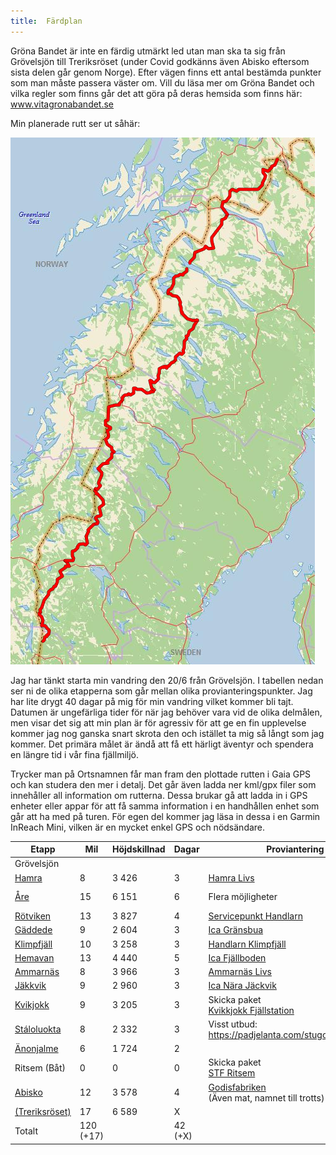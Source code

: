 ```yaml
---
title:  Färdplan
---
```


Gröna Bandet är inte en färdig utmärkt led utan man ska ta sig från Grövelsjön till Treriksröset (under Covid godkänns även Abisko eftersom sista delen går genom Norge). Efter vägen finns ett antal bestämda punkter som man måste passera väster om. Vill du läsa mer om Gröna Bandet och vilka regler som finns går det att göra på deras hemsida som finns här:  
<a href="https://www.vitagronabandet.se" target="_blank" rel="noreferrer noopener">www.vitagronabandet.se</a>

Min planerade rutt ser ut såhär:

![Overview](./overview.png)

Jag har tänkt starta min vandring den 20/6 från Grövelsjön. I tabellen nedan ser ni de olika etapperna som går mellan olika provianteringspunkter. Jag har lite drygt 40 dagar på mig för min vandring vilket kommer bli tajt. Datumen är ungefärliga tider för när jag behöver vara vid de olika delmålen, men visar det sig att min plan är för agressiv för att ge en fin upplevelse kommer jag nog ganska snart skrota den och istället ta mig så långt som jag kommer. Det primära målet är ändå att få ett härligt äventyr och spendera en längre tid i vår fina fjällmiljö. 

Trycker man på Ortsnamnen får man fram den plottade rutten i Gaia GPS och kan studera den mer i detalj. Det går även ladda ner kml/gpx filer som innehåller all information om rutterna. Dessa brukar gå att ladda in i GPS enheter eller appar för att få samma information i en handhållen enhet som går att ha med på turen. För egen del kommer jag läsa in dessa i en Garmin InReach Mini, vilken är en mycket enkel GPS och nödsändare. 

| Etapp                                                        | Mil       | Höjdskillnad | Dagar   | Proviantering                                                | Kml                                              | Gpx                                              | ~Datum  |
| ------------------------------------------------------------ | --------- | ------------ | ------- | ------------------------------------------------------------ | ------------------------------------------------ | ------------------------------------------------ | ------- |
| Grövelsjön                                                   |           |              |         |                                                              |                                                  |                                                  | 20/6    |
| <a href="https://www.gaiagps.com/map/?loc=8.7/12.0413/62.3384&pubLink=wFQMgLunSAAnA75nwHCRLRhJ&trackId=566247c5-e825-4c16-a37d-b71c3cdf6c65" target="_blank" rel="noreferrer noopener">Hamra</a> | 8         | 3 426        | 3       | <a href="https://www.tanndalen.com/utforska/hamra-livs/" target="_blank" rel="noreferrer noopener">Hamra Livs</a> | [kml](./kmls/etapp-1-grovelsjon-hamra.kml)       | [gpx](./gpxs/etapp-1-grovelsjon-hamra.gpx)       | 22/6    |
| <a href="https://www.gaiagps.com/map/?loc=8.7/12.4826/62.3487&pubLink=BGfs8nMcgFnxVDENe9c68IqE&trackId=70fd4db8-a2e7-4dfe-b550-d915210fca60" target="_blank" rel="noreferrer noopener">Åre</a> | 15        | 6 151        | 6       | Flera möjligheter                                            | [kml](./kmls/etapp-2-hamra-are.kml)              | [gpx](./gpxs/etapp-2-hamra-are.gpx)              | 27-29/6 |
| <a href="https://www.gaiagps.com/map/?loc=8.3/13.2318/63.6800&pubLink=4Oi1wUXK9juDXVCOe9nSwcJY&trackId=99237973-961f-4c9a-b5d9-7f488256a3f3" target="_blank" rel="noreferrer noopener">Rötviken</a> | 13        | 3 827        | 4       | <a href="https://www.handlarn.se/butiker--oppettider/rotviken-follinge" target="_blank" rel="noreferrer noopener">Servicepunkt Handlarn</a> | [kml](./kmls/etapp-3-are-rotviken.kml)           | [gpx](./gpxs/etapp-3-are-rotviken.gpx)           | 2/7     |
| <a href="https://www.gaiagps.com/map/?loc=8.3/13.2318/63.6800&pubLink=wyw7Mim5o20Dt0EHgb04YTQc&trackId=1520f385-04fc-4408-944f-07bd31d471e0" target="_blank" rel="noreferrer noopener">Gäddede</a> | 9         | 2 604        | 3       | <a href="https://www.ica.se/butiker/nara/stromsund/gransbua-504/start/" target="_blank" rel="noreferrer noopener">Ica Gränsbua</a> | [kml](./kmls/etapp-4-rotviken-gaddede.kml)       | [gpx](./gpxs/etapp-4-rotviken-gaddede.gpx)       | 5/7     |
| <a href="https://www.gaiagps.com/map/?loc=8.3/14.0761/64.7793&pubLink=nIIXRK1ySiRQZ9Y7miuqA8GB&trackId=bf9d9234-aae2-487c-83d4-9822114cd34f" target="_blank" rel="noreferrer noopener">Klimpfjäll</a> | 10        | 3 258        | 3       | <a href="https://www.handlarn.se/butiker--oppettider/klimpfjall" target="_blank" rel="noreferrer noopener">Handlarn Klimpfjäll</a> | [kml](./kmls/etapp-5-gaddede-klimpfjall.kml)     | [gpx](./gpxs/etapp-5-gaddede-klimpfjall.gpx)     | 8/7     |
| <a href="https://www.gaiagps.com/map/?loc=8.3/14.0761/64.7793&pubLink=flSSKvlb4X18tIC3o5YgGQvr&trackId=17e73152-cd57-4f9d-b48b-1d23a5190d5c" target="_blank" rel="noreferrer noopener">Hemavan</a> | 13        | 4 440        | 5       | <a href="https://www.ica.se/butiker/nara/storuman/fjallboden-hemavan-253/start/" target="_blank" rel="noreferrer noopener">Ica Fjällboden</a> | [kml](./kmls/etapp-6-klimpfjall-hemavan.kml)     | [gpx](./gpxs/etapp-6-klimpfjall-hemavan.gpx)     | 13/7    |
| <a href="https://www.gaiagps.com/map/?loc=8.3/14.0761/64.7793&pubLink=flSSKvlb4X18tIC3o5YgGQvr&trackId=17e73152-cd57-4f9d-b48b-1d23a5190d5c" target="_blank" rel="noreferrer noopener" >Ammarnäs</a> | 8         | 3 966        | 3       | <a href="https://ammarnaslivs.se/" target="_blank" rel="noreferrer noopener">Ammarnäs Livs</a> | [kml](./kmls/etapp-7-hemavan-ammarnas.kml)       | [gpx](./gpxs/etapp-7-hemavan-ammarnas.gpx)       | 16/7    |
| <a href="https://www.gaiagps.com/map/?loc=9.6/15.4938/65.9030&pubLink=zmfHAA8aNzDtcsSPEvyHHK7e&trackId=791e5ec2-0f7b-43df-ae29-e8ae1ee20860" target="_blank" rel="noreferrer noopener">Jäkkvik</a> | 9         | 2 960        | 3       | <a href="https://www.ica.se/butiker/nara/arjeplog/ica-nara-jackvik-16752/start" target="_blank" rel="noreferrer noopener">Ica Nära Jäckvik</a> | [kml](./kmls/etapp-8-ammarnas-jakkvik.kml)       | [gpx](./gpxs/etapp-8-ammarnas-jakkvik.gpx)       | 19/7    |
| <a href="https://www.gaiagps.com/map/?loc=8.2/16.9162/66.6674&pubLink=KZjcxScWiidMF5DzkFLXp2d6&trackId=f5be3050-d79e-4fe0-8d4b-562ddb546c95" target="_blank" rel="noreferrer noopener">Kvikjokk</a> | 9         | 3 205        | 3       | Skicka paket<br /><a href="https://kvikkjokkfjallstation.se" target="_blank" rel="noreferrer noopener">Kvikkjokk Fjällstation</a> | [kml](./kmls/etapp-9-jakkvik-kvikkjokk.kml)      | [gpx](./gpxs/etapp-9-jakkvik-kvikkjokk.gpx)      | 22/7    |
| <a href="https://www.gaiagps.com/map/?loc=8.2/16.9162/66.6674&pubLink=KZjcxScWiidMF5DzkFLXp2d6&trackId=f5be3050-d79e-4fe0-8d4b-562ddb546c95" target="_blank" rel="noreferrer noopener">Stáloluokta</a> | 8         | 2 332        | 3       | Visst utbud: <a href="https://padjelanta.com/stugor/staloluokta/" target="_blank" rel="noreferrer noopener">https://padjelanta.com/stugor/staloluokta/</a> | [kml](./kmls/etapp-10-kvikkjokk-staloluokta.kml) | [gpx](./gpxs/etapp-10-kvikkjokk-staloluokta.gpx) | 25/7    |
| <a href="https://www.gaiagps.com/map/?loc=9.0/16.7741/67.4823&pubLink=7afJFqFIWLMF0Jmc2Jt1b1Rz&trackId=7918d459-b481-4cc5-a63d-e0e9603e7d85" target="_blank" rel="noreferrer noopener">Änonjalme</a> | 6         | 1 724        | 2       |                                                              | [kml](./kmls/etapp-11-staloluokta-anonjalme.kml) | [gpx](./gpxs/etapp-11-staloluokta-anonjalme.gpx) | 27/7    |
| Ritsem (Båt)                                                 | 0         | 0            | 0       | Skicka paket <br /><a href="https://www.svenskaturistforeningen.se/boende/stf-ritsem/" target="_blank" rel="noreferrer noopener">STF Ritsem</a> |                                                  |                                                  | 27/7    |
| <a href="https://www.gaiagps.com/map/?loc=9.0/16.7741/67.4823&pubLink=c4FHzirPoMaVX0ulAnYfcp4S&trackId=d66ed6de-3c5a-4cba-bf07-c9395a6797dc" target="_blank" rel="noreferrer noopener">Abisko</a> | 12        | 3 578        | 4       | <a href="http://www.godisfabriken.se/8-startsida/29-valkomna-till-abisko" target="_blank" rel="noreferrer noopener">Godisfabriken</a>  <br />(Även mat, namnet till trotts) | [kml](./kmls/etapp-12-ritsem-abisko.kml)         | [gpx](./gpxs/etapp-12-ritsem-abisko.gpx)         | 31/7    |
| <a href="https://www.gaiagps.com/map/?loc=7.8/18.9967/68.7054&pubLink=CtNbmrlpOf1OPRAyefdWJ59i&trackId=533316ce-b581-4029-82f3-74531da3880b" target="_blank" rel="noreferrer noopener">(Treriksröset)</a> | 17        | 6 589        | X       |                                                              | [kml](./kmls/etapp-13-abisko-treriksroset.kml)   | [gpx](./gpxs/etapp-13-abisko-treriksroset.gpx)   | X       |
| Totalt                                                       | 120 (+17) |              | 42 (+X) |                                                              |                                                  |                                                  |         |
